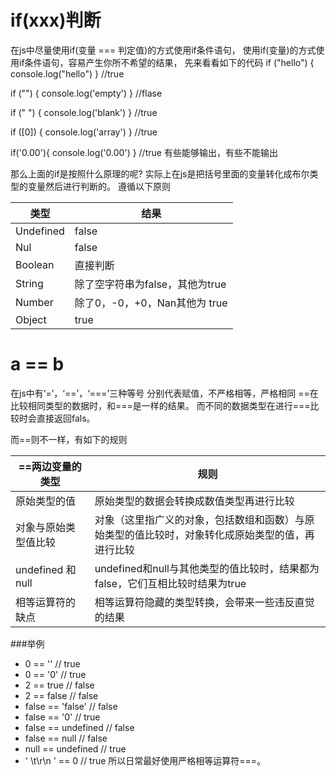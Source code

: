 # if(xxx)判断
在js中尽量使用if(变量 === 判定值)的方式使用if条件语句，
使用if(变量)的方式使用if条件语句，容易产生你所不希望的结果，
先来看看如下的代码
if ("hello") {
    console.log("hello")
}
//true

if ("") {
    console.log('empty')
}
//flase

if (" ") {
    console.log('blank')
}
//true

if ([0]) {
    console.log('array')
}
//true

if('0.00'){
  console.log('0.00')
}
//true
有些能够输出，有些不能输出

那么上面的if是按照什么原理的呢?
实际上在js是把括号里面的变量转化成布尔类型的变量然后进行判断的。
遵循以下原则

|  类型|  结果 |
| ------------ | ------------ |
|  Undefined |   false|
| Nul  | false  |
|  Boolean |  直接判断 |
|String   |  除了空字符串为false，其他为true|
|  Number | 除了0，-0，+0，Nan其他为 true |
| Object  | true  |




# a == b
在js中有‘=’，‘==’，‘===’三种等号
分别代表赋值，不严格相等，严格相同
==在比较相同类型的数据时，和===是一样的结果。
而不同的数据类型在进行===比较时会直接返回fals。

而==则不一样，有如下的规则

|  ==两边变量的类型 | 规则  |
| ------------ | ------------ |
|   原始类型的值| 原始类型的数据会转换成数值类型再进行比较  |
|  对象与原始类型值比较 |对象（这里指广义的对象，包括数组和函数）与原始类型的值比较时，对象转化成原始类型的值，再进行比较   |
|   undefined 和 null| undefined和null与其他类型的值比较时，结果都为false，它们互相比较时结果为true  |
|   相等运算符的缺点|  相等运算符隐藏的类型转换，会带来一些违反直觉的结果 |

###举例
- 0 == ''             // true
- 0 == '0'            // true
- 2 == true           // false
- 2 == false          // false
- false == 'false'    // false
- false == '0'        // true
- false == undefined  // false
- false == null       // false
- null == undefined   // true
- ' \t\r\n ' == 0     // true
所以日常最好使用严格相等运算符===。

